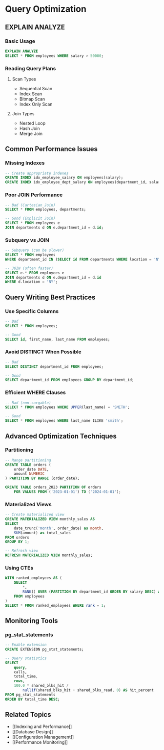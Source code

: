 # Query Optimization

## EXPLAIN ANALYZE
### Basic Usage
```sql
EXPLAIN ANALYZE
SELECT * FROM employees WHERE salary > 50000;
```

### Reading Query Plans
1. Scan Types
   - Sequential Scan
   - Index Scan
   - Bitmap Scan
   - Index Only Scan

2. Join Types
   - Nested Loop
   - Hash Join
   - Merge Join

## Common Performance Issues
### Missing Indexes
```sql
-- Create appropriate indexes
CREATE INDEX idx_employee_salary ON employees(salary);
CREATE INDEX idx_employee_dept_salary ON employees(department_id, salary);
```

### Poor JOIN Performance
```sql
-- Bad (Cartesian Join)
SELECT * FROM employees, departments;

-- Good (Explicit Join)
SELECT * FROM employees e
JOIN departments d ON e.department_id = d.id;
```

### Subquery vs JOIN
```sql
-- Subquery (can be slower)
SELECT * FROM employees 
WHERE department_id IN (SELECT id FROM departments WHERE location = 'NY');

-- JOIN (often faster)
SELECT e.* FROM employees e
JOIN departments d ON e.department_id = d.id
WHERE d.location = 'NY';
```

## Query Writing Best Practices
### Use Specific Columns
```sql
-- Bad
SELECT * FROM employees;

-- Good
SELECT id, first_name, last_name FROM employees;
```

### Avoid DISTINCT When Possible
```sql
-- Bad
SELECT DISTINCT department_id FROM employees;

-- Good
SELECT department_id FROM employees GROUP BY department_id;
```

### Efficient WHERE Clauses
```sql
-- Bad (non-sargable)
SELECT * FROM employees WHERE UPPER(last_name) = 'SMITH';

-- Good
SELECT * FROM employees WHERE last_name ILIKE 'smith';
```

## Advanced Optimization Techniques
### Partitioning
```sql
-- Range partitioning
CREATE TABLE orders (
    order_date DATE,
    amount NUMERIC
) PARTITION BY RANGE (order_date);

CREATE TABLE orders_2023 PARTITION OF orders
    FOR VALUES FROM ('2023-01-01') TO ('2024-01-01');
```

### Materialized Views
```sql
-- Create materialized view
CREATE MATERIALIZED VIEW monthly_sales AS
SELECT 
    date_trunc('month', order_date) as month,
    SUM(amount) as total_sales
FROM orders
GROUP BY 1;

-- Refresh view
REFRESH MATERIALIZED VIEW monthly_sales;
```

### Using CTEs
```sql
WITH ranked_employees AS (
    SELECT 
        *,
        RANK() OVER (PARTITION BY department_id ORDER BY salary DESC) as rank
    FROM employees
)
SELECT * FROM ranked_employees WHERE rank = 1;
```

## Monitoring Tools
### pg_stat_statements
```sql
-- Enable extension
CREATE EXTENSION pg_stat_statements;

-- Query statistics
SELECT 
    query,
    calls,
    total_time,
    rows,
    100.0 * shared_blks_hit /
        nullif(shared_blks_hit + shared_blks_read, 0) AS hit_percent
FROM pg_stat_statements
ORDER BY total_time DESC;
```

## Related Topics
- [[Indexing and Performance]]
- [[Database Design]]
- [[Configuration Management]]
- [[Performance Monitoring]]
